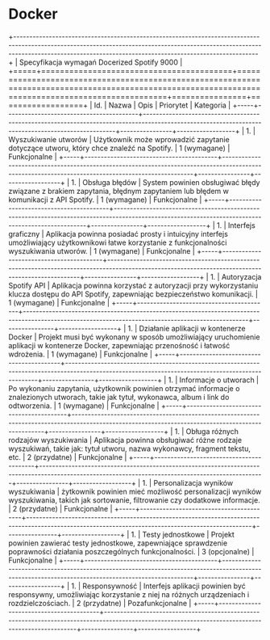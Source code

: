 # Docker



+---------------------------------------------------------------------------------------------------------------------------------------------------------------------------------------------------------------------------------------+
|                                                                                              Specyfikacja wymagań Docerized Spotify 9000                                                                                              |
+=====+=========================================+===================================================================================================================================================+================+==================+
| Id. |                  Nazwa                  |                                                                        Opis                                                                       |    Priorytet   |     Kategoria    |
+-----+-----------------------------------------+---------------------------------------------------------------------------------------------------------------------------------------------------+----------------+------------------+
| 1.  | Wyszukiwanie utworów                    | Użytkownik może wprowadzić zapytanie dotyczące utworu, który chce znaleźć na Spotify.                                                             | 1 (wymagane)   | Funkcjonalne     |
+-----+-----------------------------------------+---------------------------------------------------------------------------------------------------------------------------------------------------+----------------+------------------+
| 1.  | Obsługa błędów                          | System powinien obsługiwać błędy związane z brakiem zapytania, błędnym zapytaniem lub błędem w komunikacji z API Spotify.                         | 1 (wymagane)   | Funkcjonalne     |
+-----+-----------------------------------------+---------------------------------------------------------------------------------------------------------------------------------------------------+----------------+------------------+
| 1.  | Interfejs graficzny                     | Aplikacja powinna posiadać prosty i intuicyjny interfejs umożliwiający użytkownikowi łatwe korzystanie z funkcjonalności wyszukiwania utworów.    | 1 (wymagane)   | Funkcjonalne     |
+-----+-----------------------------------------+---------------------------------------------------------------------------------------------------------------------------------------------------+----------------+------------------+
| 1.  | Autoryzacja Spotify API                 | Aplikacja powinna korzystać z autoryzacji przy wykorzystaniu klucza dostępu do API Spotify, zapewniając bezpieczeństwo komunikacji.               | 1 (wymagane)   | Funkcjonalne     |
+-----+-----------------------------------------+---------------------------------------------------------------------------------------------------------------------------------------------------+----------------+------------------+
| 1.  | Działanie aplikacji w kontenerze Docker | Projekt musi być wykonany w sposób umożliwiający uruchomienie aplikacji w kontenerze Docker, zapewniając przenośność i łatwość wdrożenia.         | 1 (wymagane)   | Funkcjonalne     |
+-----+-----------------------------------------+---------------------------------------------------------------------------------------------------------------------------------------------------+----------------+------------------+
| 1.  | Informacje o utworach                   | Po wykonaniu zapytania, użytkownik powinien otrzymać informacje o znalezionych utworach, takie jak tytuł, wykonawca, album i link do odtworzenia. | 1 (wymagane)   | Funkcjonalne     |
+-----+-----------------------------------------+---------------------------------------------------------------------------------------------------------------------------------------------------+----------------+------------------+
| 1.  | Obługa różnych rodzajów wyszukiwania    | Aplikacja powinna obsługiwać różne rodzaje wyszukiwań, takie jak: tytuł utworu, nazwa wykonawcy, fragment tekstu, etc.                            | 2 (przydatne)  | Funkcjonalne     |
+-----+-----------------------------------------+---------------------------------------------------------------------------------------------------------------------------------------------------+----------------+------------------+
| 1.  | Personalizacja wyników wyszukiwania     | żytkownik powinien mieć możliwość personalizacji wyników wyszukiwania, takich jak sortowanie, filtrowanie czy dodatkowe informacje.               | 2 (przydatne)  | Funkcjonalne     |
+-----+-----------------------------------------+---------------------------------------------------------------------------------------------------------------------------------------------------+----------------+------------------+
| 1.  | Testy jednostkowe                       | Projekt powinien zawierać testy jednostkowe, zapewniające sprawdzenie poprawności działania poszczególnych funkcjonalności.                       | 3 (opcjonalne) | Funkcjonalne     |
+-----+-----------------------------------------+---------------------------------------------------------------------------------------------------------------------------------------------------+----------------+------------------+
| 1.  | Responsywność                           | Interfejs aplikacji powinien być responsywny, umożliwiając korzystanie z niej na różnych urządzeniach i rozdzielczościach.                        | 2 (przydatne)  | Pozafunkcjonalne |
+-----+-----------------------------------------+---------------------------------------------------------------------------------------------------------------------------------------------------+----------------+------------------+

